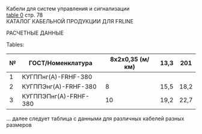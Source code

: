 Кабели для систем управления и сигнализации  
[table 0](#2a483e3d-bbea-42f6-9334-709b39ca6e0e) стр. 78  
КАТАЛОГ КАБЕЛЬНОЙ ПРОДУКЦИИ ДЛЯ FRLINE  

РАСЧЕТНЫЕ ДАННЫЕ  

Tables:

| № | ГОСТ/Номенклатура                                                                                       | 8x2x0,35 (м/км) | 13,3       | 201        |
|---|------------------------------------------------------------------------------------------------------|------------------|-------------|------------|
| 1 | КУГППнг(А)-FRHF-380                                                                                     |                |             |            |
| 2 | КУГППЭнг(А)-FRHF-380                                                                                        | 8               | 15,5        | 18,2      |
| 3 | КУГППЭПнг(А)-FRHF-380                                                                                    | 10              | 19,2        | 22,7     |

... далее следует таблица с данными для различных кабелей разных размеров
